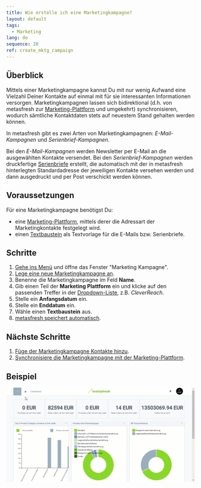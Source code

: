 ```yaml
---
title: Wie erstelle ich eine Marketingkampagne?
layout: default
tags:
  - Marketing
lang: de
sequence: 20
ref: create_mktg_campaign
---
```


## Überblick
Mittels einer Marketingkampagne kannst Du mit nur wenig Aufwand eine Vielzahl Deiner Kontakte auf einmal mit für sie interessanten Informationen versorgen. Marketingkampagnen lassen sich bidirektional (d.h. von metasfresh zur [Marketing-Plattform](MKTG-Plattform_erstellen) und umgekehrt) synchronisieren, wodurch sämtliche Kontaktdaten stets auf neuestem Stand gehalten werden können.

In metasfresh gibt es zwei Arten von Marketingkampagnen: *E-Mail-Kampagnen* und *Serienbrief-Kampagnen*.

Bei den *E-Mail-Kampagnen* werden Newsletter per E-Mail an die ausgewählten Kontakte versendet. Bei den *Serienbrief-Kampagnen* werden druckfertige [Serienbriefe](Serienbriefe_erstellen) erstellt, die automatisch mit der in metasfresh hinterlegten Standardadresse der jeweiligen Kontakte versehen werden und dann ausgedruckt und per Post verschickt werden können.

## Voraussetzungen
Für eine Marketingkampagne benötigst Du:
- eine [Marketing-Plattform](MKTG-Plattform_erstellen), mittels derer die Adressart der Marketingkontakte festgelegt wird.
- einen [Textbaustein](Textbaustein_erstellen) als Textvorlage für die E-Mails bzw. Serienbriefe.

## Schritte
1. [Gehe ins Menü](Menu) und öffne das Fenster "Marketing Kampagne".
1. [Lege eine neue Marketingkampagne an](Neuer_Datensatz_Fenster_Webui).
1. Benenne die Marketingkampagne im Feld **Name**.
1. Gib einen Teil der **Marketing Plattform** ein und klicke auf den passenden Treffer in der <a href="Keyboard_Shortcuts_Liste#dropdown" title="Dynamisches Suchfeld (Autocomplete)">Dropdown-Liste</a>, z.B. *CleverReach*.
1. Stelle ein **Anfangsdatum** ein.
1. Stelle ein **Enddatum** ein.
1. Wähle einen **Textbaustein** aus.
1. [metasfresh speichert automatisch](Speicheranzeige).

## Nächste Schritte
1. [Füge der Marketingkampagne Kontakte hinzu](MKTG-Kampagne_Kontakte_hinzufuegen).
1. [Synchronisiere die Marketingkampagne mit der Marketing-Plattform](MKTG_Kampagne_mit_Plattform_synchronisieren).

## Beispiel
<kbd><img src="assets/MKTG-Kampagne_erstellen.gif" alt="GIF: Marketingkampagne erstellen"></kbd>
